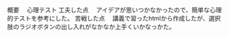 概要
　心理テスト
工夫した点
　アイデアが思いつかなかったので、簡単な心理的テストを参考にした。
苦戦した点
　講義で習ったhtmlから作成したが、選択肢のラジオボタンの出し入れがなかなか上手くいかなっかた。